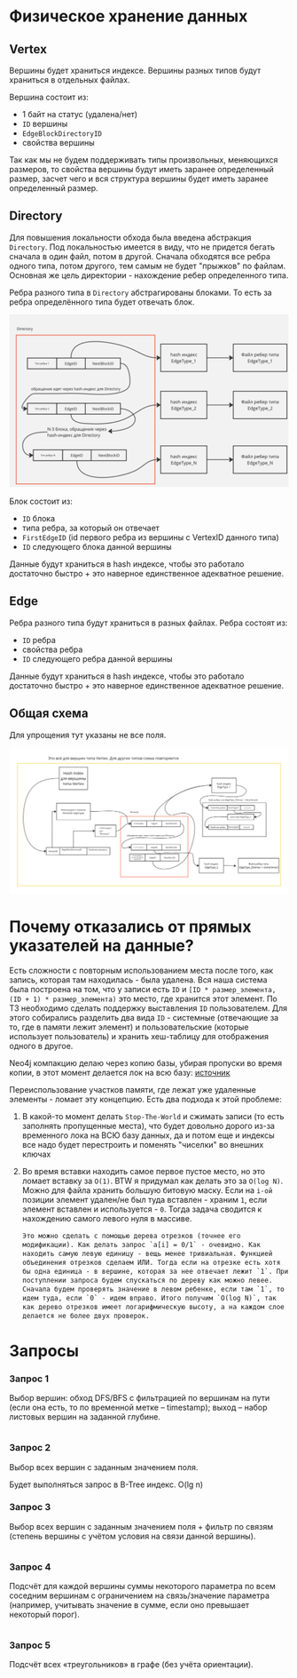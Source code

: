# Физическое хранение данных

## Vertex

Вершины будет храниться индексе. Вершины разных типов будут храниться в отдельных файлах.

Вершина состоит из:

- 1 байт на статус (удалена/нет)
- `ID` вершины
- `EdgeBlockDirectoryID`
- свойства вершины

Так как мы не будем поддерживать типы произвольных, меняющихся размеров, то свойства вершины будут иметь заранее определенный размер, засчет чего и вся структура вершины будет иметь заранее определенный размер.

## Directory

Для повышения локальности обхода была введена абстракция `Directory`. Под локальностью имеется в виду, что не придется бегать сначала в один файл, потом в другой. Сначала обходятся все ребра одного типа, потом другого, тем самым не будет "прыжков" по файлам. Основная же цель директории - нахождение ребер определенного типа.

Ребра разного типа в `Directory` абстрагированы блоками. То есть за ребра определённого типа будет отвечать блок.

![alt text](directory.jpg)

Блок состоит из:

- `ID` блока
- типа ребра, за который он отвечает
- `FirstEdgeID` (id первого ребра из вершины с VertexID данного типа)
- `ID` следующего блока данной вершины

Данные будут храниться в hash индексе, чтобы это работало достаточно быстро +
это наверное единственное адекватное решение.

## Edge

Ребра разного типа будут храниться в разных файлах. Ребра состоят из:

- `ID` ребра
- свойства ребра
- `ID` следующего ребра данной вершины

Данные будут храниться в hash индексе, чтобы это работало достаточно быстро +
это наверное единственное адекватное решение.

## Общая схема

Для упрощения тут указаны не все поля.

![alt text](scheme.jpg)

# Почему отказались от прямых указателей на данные?

Есть сложности с повторным использованием места после того, как запись, которая там находилась - была удалена. Вся наша система была построена на том, что у записи есть `ID` и `[ID * размер_элемента, (ID + 1) * размер_элемента)` это место, где хранится этот элемент. По ТЗ необходимо сделать поддержку выставления `ID` пользователем. Для этого собирались разделить два вида `ID` - системные (отвечающие за то, где в памяти лежит элемент) и пользовательские (которые использует пользователь) и хранить хеш-таблицу для отображения одного в другое.

Neo4j компакцию делаю через копию базы, убирая пропуски во время копии, в этот момент
делается лок на всю базу: [источник](https://neo4j.com/docs/operations-manual/current/performance/space-reuse/)

Переиспользование участков памяти, где лежат уже удаленные элементы - ломает эту концепцию. Есть два подхода к этой проблеме:

1.  В какой-то момент делать `Stop-The-World` и сжимать записи (то есть заполнять пропущенные места), что будет довольно дорого из-за временного лока на ВСЮ базу данных, да и потом еще и индексы все надо будет перестроить и поменять "чиселки" во внешних ключах

2.  Во время вставки находить самое первое пустое место, но это ломает вставку за `O(1)`.
    BTW я придумал как делать это за `O(log N)`.
    Можно для файла хранить большую битовую маску. Если на `i-ой` позиции элемент удален/не был туда вставлен - храним `1`, если элемент вставлен и используется - `0`. Тогда задача сводится к нахождению самого левого нуля в массиве.

        Это можно сделать с помощью дерева отрезков (точнее его модификации). Как делать запрос `a[i] = 0/1` - очевидно. Как находить самую левую единицу - вещь менее тривиальная. Функцией объединения отрезков сделаем ИЛИ. Тогда если на отрезке есть хотя бы одна единица - в вершине, которая за нее отвечает лежит `1`. При поступлении запроса будем спускаться по дереву как можно левее. Сначала будем проверять значение в левом ребенке, если там `1`, то идем туда, если `0` - идем вправо. Итого получим `O(log N)`, так как дерево отрезков имеет логарифмическую высоту, а на каждом слое делается не более двух проверок.

# Запросы

### Запрос 1

Выбор вершин: обход DFS/BFS c фильтрацией по вершинам на пути (если она есть, то по временной метке – timestamp); выход – набор листовых вершин на заданной глубине.

```pseudo

```

### Запрос 2

Выбор всех вершин с заданным значением поля.

Будет выполняться запрос в B-Tree индекс. O(lg n)

### Запрос 3

Выбор всех вершин с заданным значением поля + фильтр по связям (степень вершины с учётом условия на связи данной вершины).

```pseudo

```

### Запрос 4

Подсчёт для каждой вершины суммы некоторого параметра по всем соседним вершинам с ограничением на связь/значение параметра (например, учитывать значение в сумме, если оно превышает некоторый порог).

```pseudo

```

### Запрос 5

Подсчёт всех «треугольников» в графе (без учёта ориентации).

```pseudo

```
